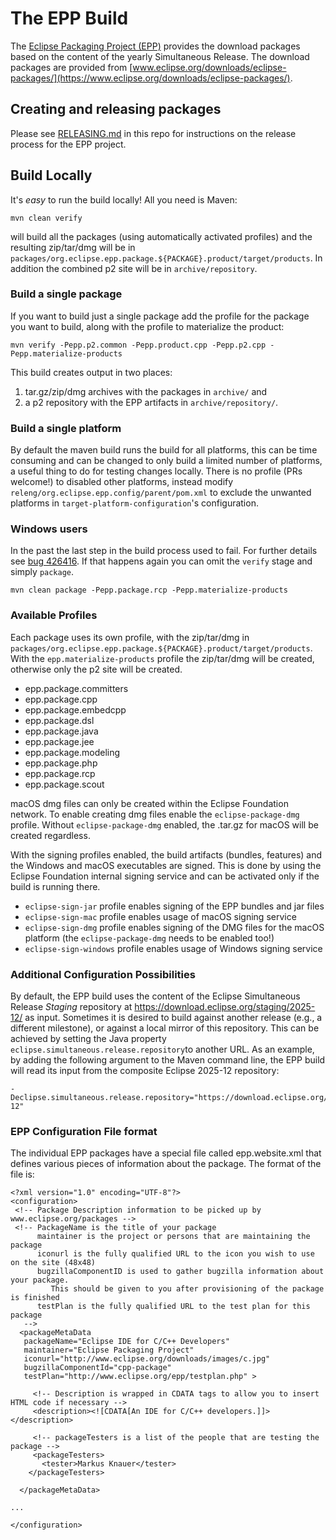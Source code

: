 # The EPP Build

The [Eclipse Packaging Project (EPP)](https://projects.eclipse.org/projects/technology.packaging/) provides the download packages based on the content of the yearly Simultaneous Release.
The download packages are provided from [www.eclipse.org/downloads/eclipse-packages/](https://www.eclipse.org/downloads/eclipse-packages/).

## Creating and releasing packages

Please see [RELEASING.md](RELEASING.md) in this repo for instructions on the release process for the EPP project.

## Build Locally

It's _easy_ to run the build locally! All you need is Maven:

    mvn clean verify

will build all the packages (using automatically activated profiles) and the resulting zip/tar/dmg will be in `packages/org.eclipse.epp.package.${PACKAGE}.product/target/products`.
In addition the combined p2 site will be in `archive/repository`.

### Build a single package

If you want to build just a single package add the profile for the package you want to build, along with the profile to materialize the product:

    mvn verify -Pepp.p2.common -Pepp.product.cpp -Pepp.p2.cpp -Pepp.materialize-products

This build creates output in two places:

1. tar.gz/zip/dmg archives with the packages in `archive/` and
2. a p2 repository with the EPP artifacts in `archive/repository/`.

### Build a single platform

By default the maven build runs the build for all platforms, this can be time consuming and can be changed to only build a limited number of platforms, a useful thing to do for testing changes locally.
There is no profile (PRs welcome!) to disabled other platforms, instead modify `releng/org.eclipse.epp.config/parent/pom.xml` to exclude the unwanted platforms in `target-platform-configuration`'s configuration.

### Windows users

In the past the last step in the build process used to fail.
For further details see [bug 426416](https://bugs.eclipse.org/bugs/show_bug.cgi?id=426416).
If that happens again you can omit the `verify` stage and simply `package`.

    mvn clean package -Pepp.package.rcp -Pepp.materialize-products

### Available Profiles

Each package uses its own profile, with the zip/tar/dmg in `packages/org.eclipse.epp.package.${PACKAGE}.product/target/products`.
With the `epp.materialize-products` profile the zip/tar/dmg will be created, otherwise only the p2 site will be created.

- epp.package.committers
- epp.package.cpp
- epp.package.embedcpp
- epp.package.dsl
- epp.package.java
- epp.package.jee
- epp.package.modeling
- epp.package.php
- epp.package.rcp
- epp.package.scout

macOS dmg files can only be created within the Eclipse Foundation network. To enable creating
dmg files enable the `eclipse-package-dmg` profile. Without `eclipse-package-dmg` enabled, the .tar.gz
for macOS will be created regardless.

With the signing profiles enabled, the build artifacts (bundles, features) and the
Windows and macOS executables are signed. This is done by using the Eclipse Foundation
internal signing service and can be activated only if the build is running there.

- `eclipse-sign-jar` profile enables signing of the EPP bundles and jar files
- `eclipse-sign-mac` profile enables usage of macOS signing service
- `eclipse-sign-dmg` profile enables signing of the DMG files for the macOS platform (the `eclipse-package-dmg` needs to be enabled too!)
- `eclipse-sign-windows` profile enables usage of Windows signing service

### Additional Configuration Possibilities

By default, the EPP build uses the content of the Eclipse Simultaneous Release _Staging_
repository at <https://download.eclipse.org/staging/2025-12/> as input. Sometimes it is
desired to build against another release (e.g., a different milestone), or against a local
mirror of this repository. This can be achieved by setting the Java property
`eclipse.simultaneous.release.repository`to another URL. As an example, by adding the
following argument to the Maven command line, the EPP build will read its input from the
composite Eclipse 2025-12 repository:

    -Declipse.simultaneous.release.repository="https://download.eclipse.org/releases/2025-12"

### EPP Configuration File format

The individual EPP packages have a special file called epp.website.xml that defines various
pieces of information about the package. The format of the file is:

```
<?xml version="1.0" encoding="UTF-8"?>
<configuration>
 <!-- Package Description information to be picked up by www.eclipse.org/packages -->
 <!-- PackageName is the title of your package
      maintainer is the project or persons that are maintaining the package
      iconurl is the fully qualified URL to the icon you wish to use on the site (48x48)
      bugzillaComponentID is used to gather bugzilla information about your package.
         This should be given to you after provisioning of the package is finished
      testPlan is the fully qualified URL to the test plan for this package
   -->
  <packageMetaData
   packageName="Eclipse IDE for C/C++ Developers"
   maintainer="Eclipse Packaging Project"
   iconurl="http://www.eclipse.org/downloads/images/c.jpg"
   bugzillaComponentId="cpp-package"
   testPlan="http://www.eclipse.org/epp/testplan.php" >

     <!-- Description is wrapped in CDATA tags to allow you to insert HTML code if necessary -->
     <description><![CDATA[An IDE for C/C++ developers.]]></description>

     <!-- packageTesters is a list of the people that are testing the package -->
     <packageTesters>
       <tester>Markus Knauer</tester>
    </packageTesters>

  </packageMetaData>

...

</configuration>
```
